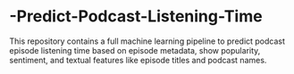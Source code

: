 # -Predict-Podcast-Listening-Time
This repository contains a full machine learning pipeline to predict podcast episode listening time based on episode metadata, show popularity, sentiment, and textual features like episode titles and podcast names.
